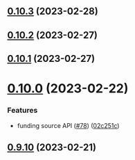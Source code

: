 ## [0.10.3](https://github.com/bcgov/nr-spar-oracle-api/compare/v0.10.2...v0.10.3) (2023-02-28)



## [0.10.2](https://github.com/bcgov/nr-spar-oracle-api/compare/v0.10.1...v0.10.2) (2023-02-27)



## [0.10.1](https://github.com/bcgov/nr-spar-oracle-api/compare/v0.10.0...v0.10.1) (2023-02-27)



# [0.10.0](https://github.com/bcgov/nr-spar-oracle-api/compare/v0.9.10...v0.10.0) (2023-02-22)


### Features

* funding source API ([#78](https://github.com/bcgov/nr-spar-oracle-api/issues/78)) ([02c251c](https://github.com/bcgov/nr-spar-oracle-api/commit/02c251c50bb391db5dee66fe553c76b82b416504))



## [0.9.10](https://github.com/bcgov/nr-spar-oracle-api/compare/v0.9.9...v0.9.10) (2023-02-21)



